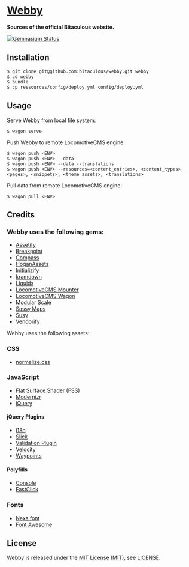 [Webby]
=======

**Sources of the official Bitaculous website.**

[![Gemnasium Status][Gemnasium Status]][Gemnasium]

Installation
------------

    $ git clone git@github.com:bitaculous/webby.git webby
    $ cd webby
    $ bundle
    $ cp ressources/config/deploy.yml config/deploy.yml

Usage
-----

Serve Webby from local file system:

```shell
$ wagon serve
```

Push Webby to remote LocomotiveCMS engine:

```shell
$ wagon push <ENV>
$ wagon push <ENV> --data
$ wagon push <ENV> --data --translations
$ wagon push <ENV> --resources=<content_entries>, <content_types>, <pages>, <snippets>, <theme_assets>, <translations>
```

Pull data from remote LocomotiveCMS engine:

```shell
$ wagon pull <ENV>
```

Credits
-------

### Webby uses the following gems:

* [Assetify]
* [Breakpoint]
* [Compass]
* [HoganAssets]
* [Initializify]
* [kramdown]
* [Liquids]
* [LocomotiveCMS Mounter]
* [LocomotiveCMS Wagon]
* [Modular Scale]
* [Sassy Maps]
* [Susy]
* [Vendorify]

Webby uses the following assets:

### CSS

* [normalize.css]

### JavaScript

* [Flat Surface Shader (FSS)]
* [Modernizr]
* [jQuery]

#### jQuery Plugins

* [i18n]
* [Slick]
* [Validation Plugin]
* [Velocity]
* [Waypoints]

#### Polyfills

* [Console]
* [FastClick]

### Fonts

* [Nexa font]
* [Font Awesome]

License
-------

Webby is released under the [MIT License (MIT)], see [LICENSE].

[Assetify]: http://bitaculous.github.io/assetify "“All your assets are belong to us”"
[Breakpoint]: https://github.com/Team-Sass/breakpoint, "Really simple media queries in Sass"
[Compass]: http://compass-style.org "An open-source CSS Authoring Framework."
[Console]: https://github.com/h5bp/html5-boilerplate/blob/master/js/plugins.js "Avoid `console` errors in browsers that lack a console."
[FastClick]: https://github.com/ftlabs/fastclick "Polyfill to remove click delays on browsers with touch UIs."
[Flat Surface Shader (FSS)]: http://matthew.wagerfield.com/flat-surface-shader "Flat Surface Shader for rendering lit triangles to a number of contexts including WebGL, Canvas 2D and SVG."
[Font Awesome]: http://fortawesome.github.io/Font-Awesome "The iconic font and CSS toolkit"
[Gemnasium]: https://gemnasium.com/bitaculous/webby "Webby at Gemnasium"
[Gemnasium Status]: http://img.shields.io/gemnasium/bitaculous/webby.svg?style=flat "Gemnasium Status"
[HoganAssets]: https://github.com/leshill/hogan_assets "Compiles your mustache templates with hogan.js on sprockets and the Rails asset pipeline."
[i18n]: https://github.com/recurser/jquery-i18n "A jQuery plugin for doing client-side translations in javascript."
[Initializify]: http://bitaculous.github.io/initializify "Put in the condition appropriate to the start of an operation."
[jQuery]: http://jquery.com "The Write Less, Do More, JavaScript Library."
[kramdown]: http://kramdown.gettalong.org "fast, pure-Ruby Markdown-superset converter"
[LICENSE]: https://raw.githubusercontent.com/bitaculous/webby/master/LICENSE "License"
[Liquids]: http://bitaculous.github.io/liquids "A package of misc liquid blocks, tags and filters for Wagon and LocomotiveCMS engine."
[LocomotiveCMS Mounter]: https://github.com/locomotivecms/wagon, "Mount in memory any LocomotiveCMS site, from a template on the filesystem, a zip file or even an online engine."
[LocomotiveCMS Wagon]: https://github.com/locomotivecms/wagon, "The right tool to create and modify a LocomotiveCMS website locally."
[MIT License (MIT)]: http://opensource.org/licenses/MIT "The MIT License (MIT)"
[Modernizr]: http://modernizr.com "Modernizr is a JavaScript library that detects HTML5 and CSS3 features in the user’s browser."
[Modular Scale]: https://github.com/Team-Sass/modular-scale "Modular scale calculator built into your Sass"
[Nexa font]: http://fontfabric.com/nexa-font "Nexa font"
[normalize.css]: http://necolas.github.io/normalize.css "normalize.css"
[Sassy Maps]: https://github.com/Team-Sass/Sassy-Maps "Map helper functions for Sass 3.3 and up"
[Slick]: http://kenwheeler.github.io/slick "The last carousel you'll ever need."
[Susy]: http://susy.oddbird.net "Susy is a toolkit for building layouts of all types with a simple, natural syntax."
[Validation Plugin]: http://jqueryvalidation.org "Form validation made easy."
[Velocity]: http://velocityjs.org "Accelerated JavaScript animation."
[Vendorify]: http://bitaculous.github.io/vendorify, "Put your vendor assets where they belong."
[Waypoints]: http://imakewebthings.com/jquery-waypoints "Waypoints is a jQuery plugin that makes it easy to execute a function whenever you scroll to an element."
[Webby]: https://github.com/bitaculous/webby "Sources of the official Bitaculous website."